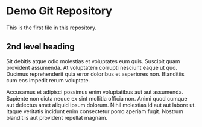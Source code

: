 # Demo Git Repository

This is the first file in this repository.

## 2nd level heading

Sit debitis atque odio molestias et voluptates eum quis. Suscipit quam provident assumenda. At voluptatem corrupti nesciunt eaque ut quo. Ducimus reprehenderit quia error doloribus et asperiores non. Blanditiis cum eos impedit rerum voluptate.

Accusamus et adipisci possimus enim voluptatibus aut aut assumenda. Sapiente non dicta neque ex sint mollitia officia non. Animi quod cumque aut delectus amet aliquid ipsum dolorum. Nihil molestias id aut aut labore ut. Itaque veritatis incidunt enim consectetur porro aperiam fugit. Nostrum blanditiis aut provident repellat magnam.

